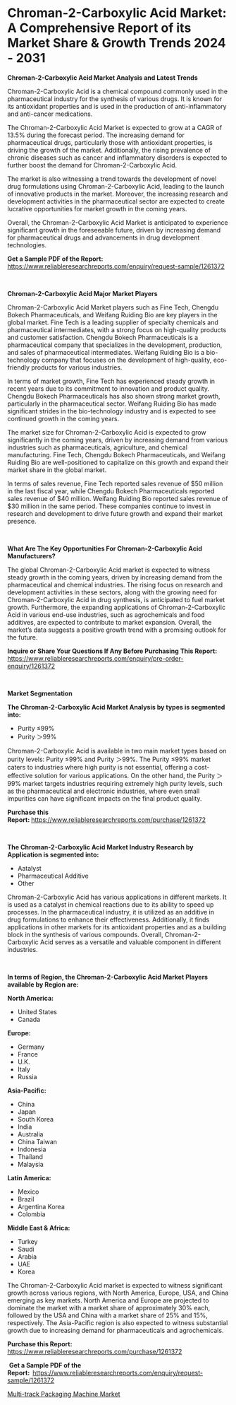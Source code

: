 <p><h1>Chroman-2-Carboxylic Acid Market: A Comprehensive Report of its Market Share & Growth Trends 2024 - 2031</h1></p><p><strong>Chroman-2-Carboxylic Acid Market Analysis and Latest Trends</strong></p>
<p><p>Chroman-2-Carboxylic Acid is a chemical compound commonly used in the pharmaceutical industry for the synthesis of various drugs. It is known for its antioxidant properties and is used in the production of anti-inflammatory and anti-cancer medications.</p><p>The Chroman-2-Carboxylic Acid Market is expected to grow at a CAGR of 13.5% during the forecast period. The increasing demand for pharmaceutical drugs, particularly those with antioxidant properties, is driving the growth of the market. Additionally, the rising prevalence of chronic diseases such as cancer and inflammatory disorders is expected to further boost the demand for Chroman-2-Carboxylic Acid.</p><p>The market is also witnessing a trend towards the development of novel drug formulations using Chroman-2-Carboxylic Acid, leading to the launch of innovative products in the market. Moreover, the increasing research and development activities in the pharmaceutical sector are expected to create lucrative opportunities for market growth in the coming years.</p><p>Overall, the Chroman-2-Carboxylic Acid Market is anticipated to experience significant growth in the foreseeable future, driven by increasing demand for pharmaceutical drugs and advancements in drug development technologies.</p></p>
<p><strong>Get a Sample PDF of the Report:&nbsp;</strong> <a href="https://www.reliableresearchreports.com/enquiry/request-sample/1261372">https://www.reliableresearchreports.com/enquiry/request-sample/1261372</a></p>
<p>&nbsp;</p>
<p><strong>Chroman-2-Carboxylic Acid Major Market Players</strong></p>
<p><p>Chroman-2-Carboxylic Acid Market players such as Fine Tech, Chengdu Bokech Pharmaceuticals, and Weifang Ruiding Bio are key players in the global market. Fine Tech is a leading supplier of specialty chemicals and pharmaceutical intermediates, with a strong focus on high-quality products and customer satisfaction. Chengdu Bokech Pharmaceuticals is a pharmaceutical company that specializes in the development, production, and sales of pharmaceutical intermediates. Weifang Ruiding Bio is a bio-technology company that focuses on the development of high-quality, eco-friendly products for various industries.</p><p>In terms of market growth, Fine Tech has experienced steady growth in recent years due to its commitment to innovation and product quality. Chengdu Bokech Pharmaceuticals has also shown strong market growth, particularly in the pharmaceutical sector. Weifang Ruiding Bio has made significant strides in the bio-technology industry and is expected to see continued growth in the coming years.</p><p>The market size for Chroman-2-Carboxylic Acid is expected to grow significantly in the coming years, driven by increasing demand from various industries such as pharmaceuticals, agriculture, and chemical manufacturing. Fine Tech, Chengdu Bokech Pharmaceuticals, and Weifang Ruiding Bio are well-positioned to capitalize on this growth and expand their market share in the global market.</p><p>In terms of sales revenue, Fine Tech reported sales revenue of $50 million in the last fiscal year, while Chengdu Bokech Pharmaceuticals reported sales revenue of $40 million. Weifang Ruiding Bio reported sales revenue of $30 million in the same period. These companies continue to invest in research and development to drive future growth and expand their market presence.</p></p>
<p>&nbsp;</p>
<p><strong>What Are The Key Opportunities For Chroman-2-Carboxylic Acid Manufacturers?</strong></p>
<p><p>The global Chroman-2-Carboxylic Acid market is expected to witness steady growth in the coming years, driven by increasing demand from the pharmaceutical and chemical industries. The rising focus on research and development activities in these sectors, along with the growing need for Chroman-2-Carboxylic Acid in drug synthesis, is anticipated to fuel market growth. Furthermore, the expanding applications of Chroman-2-Carboxylic Acid in various end-use industries, such as agrochemicals and food additives, are expected to contribute to market expansion. Overall, the market’s data suggests a positive growth trend with a promising outlook for the future.</p></p>
<p><strong>Inquire or Share Your Questions If Any Before Purchasing This Report:</strong> <a href="https://www.reliableresearchreports.com/enquiry/pre-order-enquiry/1261372">https://www.reliableresearchreports.com/enquiry/pre-order-enquiry/1261372</a></p>
<p>&nbsp;</p>
<p><strong>Market Segmentation</strong></p>
<p><strong>The Chroman-2-Carboxylic Acid Market Analysis by types is segmented into:</strong></p>
<p><ul><li>Purity ≤99%</li><li>Purity ＞99%</li></ul></p>
<p><p>Chroman-2-Carboxylic Acid is available in two main market types based on purity levels: Purity ≤99% and Purity ＞99%. The Purity ≤99% market caters to industries where high purity is not essential, offering a cost-effective solution for various applications. On the other hand, the Purity ＞99% market targets industries requiring extremely high purity levels, such as the pharmaceutical and electronic industries, where even small impurities can have significant impacts on the final product quality.</p></p>
<p><strong>Purchase this Report:&nbsp;</strong><a href="https://www.reliableresearchreports.com/purchase/1261372">https://www.reliableresearchreports.com/purchase/1261372</a></p>
<p>&nbsp;</p>
<p><strong>The Chroman-2-Carboxylic Acid Market Industry Research by Application is segmented into:</strong></p>
<p><ul><li>Aatalyst</li><li>Pharmaceutical Additive</li><li>Other</li></ul></p>
<p><p>Chroman-2-Carboxylic Acid has various applications in different markets. It is used as a catalyst in chemical reactions due to its ability to speed up processes. In the pharmaceutical industry, it is utilized as an additive in drug formulations to enhance their effectiveness. Additionally, it finds applications in other markets for its antioxidant properties and as a building block in the synthesis of various compounds. Overall, Chroman-2-Carboxylic Acid serves as a versatile and valuable component in different industries.</p></p>
<p>&nbsp;</p>
<p><strong>In terms of Region, the Chroman-2-Carboxylic Acid Market Players available by Region are:</strong></p>
<p>
    <p> <strong> North America: </strong>
        <ul>
            <li>United States</li>
            <li>Canada</li>
        </ul>
        </p> 
    <p> <strong> Europe: </strong>
        <ul>
            <li>Germany</li>
            <li>France</li>
            <li>U.K.</li>
            <li>Italy</li>
            <li>Russia</li>
        </ul>
        </p> 
    <p> <strong> Asia-Pacific: </strong>
        <ul>
            <li>China</li>
            <li>Japan</li>
            <li>South Korea</li>
            <li>India</li>
            <li>Australia</li>
            <li>China Taiwan</li>
            <li>Indonesia</li>
            <li>Thailand</li>
            <li>Malaysia</li>
        </ul>
        </p> 
    <p> <strong> Latin America: </strong>
        <ul>
            <li>Mexico</li>
            <li>Brazil</li>
            <li>Argentina Korea</li>
            <li>Colombia</li>
        </ul>
        </p> 
    <p> <strong> Middle East & Africa: </strong>
        <ul>
            <li>Turkey</li>
            <li>Saudi</li>
            <li>Arabia</li>
            <li>UAE</li>
            <li>Korea</li>
        </ul>
    </p>
    </p>
<p><p>The Chroman-2-Carboxylic Acid market is expected to witness significant growth across various regions, with North America, Europe, USA, and China emerging as key markets. North America and Europe are projected to dominate the market with a market share of approximately 30% each, followed by the USA and China with a market share of 25% and 15%, respectively. The Asia-Pacific region is also expected to witness substantial growth due to increasing demand for pharmaceuticals and agrochemicals.</p></p>
<p><strong>Purchase this Report: </strong><a href="https://www.reliableresearchreports.com/purchase/1261372">https://www.reliableresearchreports.com/purchase/1261372</a></p>
<p>&nbsp;<strong>Get a Sample PDF of the Report:&nbsp;&nbsp;</strong><a href="https://www.reliableresearchreports.com/enquiry/request-sample/1261372">https://www.reliableresearchreports.com/enquiry/request-sample/1261372</a></p>
<p><strong></strong></p>
<p><p><a href="https://meowing-canidae-761.notion.site/Multi-track-Packaging-Machine-Market-Size-Growing-and-Forecasted-for-period-from-2024-2031-and-pro-c2f69acb81364f3ca0043913cd1e6a47">Multi-track Packaging Machine Market</a></p></p>